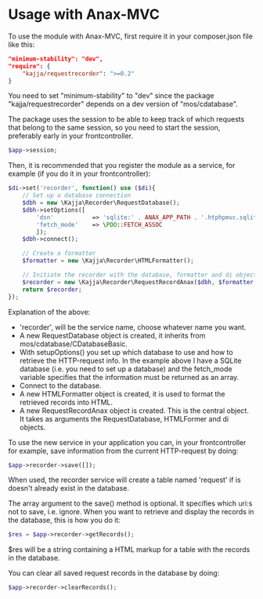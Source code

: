 Usage with Anax-MVC
===================

To use the module with Anax-MVC, first require it in your composer.json file like this:

```json
"minimum-stability": "dev",
"require": {
	"kajja/requestrecorder": ">=0.2"
}

```
You need to set "minimum-stability" to "dev" since the package "kajja/requestrecorder" depends on a dev version of "mos/cdatabase".

The package uses the session to be able to keep track of which requests that belong to the same session, so you need to start the session, preferably early in your frontcontroller.
```php
$app->session;
```

Then, it is recommended that you register the module as a service, for example (if you do it in your frontcontroller):
```php
$di->set('recorder', function() use ($di){
    // Set up a database connection
    $dbh = new \Kajja\Recorder\RequestDatabase();
    $dbh->setOptions([
        'dsn'           => 'sqlite:' . ANAX_APP_PATH . '.htphpmvc.sqlite',
        'fetch_mode'    => \PDO::FETCH_ASSOC
        ]);
    $dbh->connect();

    // Create a formatter
    $formatter = new \Kajja\Recorder\HTMLFormatter();

    // Initiate the recorder with the database, formatter and di objects
    $recorder = new \Kajja\Recorder\RequestRecordAnax($dbh, $formatter, $di);
    return $recorder;
});
```
Explanation of the above:
* 'recorder', will be the service name, choose whatever name you want.
* A new RequestDatabase object is created, it inherits from mos/cdatabase/CDatabaseBasic.
* With setupOptions() you set up which database to use and how to retrieve the HTTP-request info. In the example above I have a SQLite database (i.e. you need to set up a database) and the fetch_mode variable specifies that the information must be returned as an array.
* Connect to the database.
* A new HTMLFormatter object is created, it is used to format the retrieved records into HTML.
* A new RequestRecordAnax object is created. This is the central object. It takes as arguments the RequestDatabase, HTMLFormer and di objects.

To use the new service in your application you can, in your frontcontroller for example, save information from the current HTTP-request by doing:
```php
$app->recorder->save([]);
```
When used, the recorder service will create a table named 'request' if is doesn't already exist in the database.

The array argument to the save() method is optional. It specifies which uri:s not to save, i.e. ignore.
When you want to retrieve and display the records in the database, this is how you do it:
```php
$res = $app->recorder->getRecords();
```
$res will be a string containing a HTML markup for a table with the records in the database.

You can clear all saved request records in the database by doing:
```php
$app->recorder->clearRecords();
```